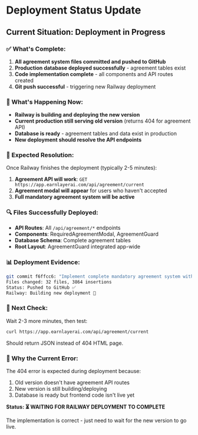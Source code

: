 # Deployment Status Update

## Current Situation: Deployment in Progress

### ✅ What's Complete:
1. **All agreement system files committed and pushed to GitHub**
2. **Production database deployed successfully** - agreement tables exist
3. **Code implementation complete** - all components and API routes created
4. **Git push successful** - triggering new Railway deployment

### 🔄 What's Happening Now:
- **Railway is building and deploying the new version**
- **Current production still serving old version** (returns 404 for agreement API)
- **Database is ready** - agreement tables and data exist in production
- **New deployment should resolve the API endpoints**

### 🎯 Expected Resolution:
Once Railway finishes the deployment (typically 2-5 minutes):

1. **Agreement API will work**: `GET https://app.earnlayerai.com/api/agreement/current`
2. **Agreement modal will appear** for users who haven't accepted
3. **Full mandatory agreement system will be active**

### 🔍 Files Successfully Deployed:
- **API Routes**: All `/api/agreement/*` endpoints
- **Components**: RequiredAgreementModal, AgreementGuard
- **Database Schema**: Complete agreement tables
- **Root Layout**: AgreementGuard integrated app-wide

### 📊 Deployment Evidence:
```bash
git commit f6ffcc6: "Implement complete mandatory agreement system with required popup"
Files changed: 32 files, 3864 insertions
Status: Pushed to GitHub ✅
Railway: Building new deployment 🔄
```

### 🚀 Next Check:
Wait 2-3 more minutes, then test:
```bash
curl https://app.earnlayerai.com/api/agreement/current
```

Should return JSON instead of 404 HTML page.

### 🎯 Why the Current Error:
The 404 error is expected during deployment because:
1. Old version doesn't have agreement API routes
2. New version is still building/deploying
3. Database is ready but frontend code isn't live yet

**Status: ⏳ WAITING FOR RAILWAY DEPLOYMENT TO COMPLETE**

The implementation is correct - just need to wait for the new version to go live.